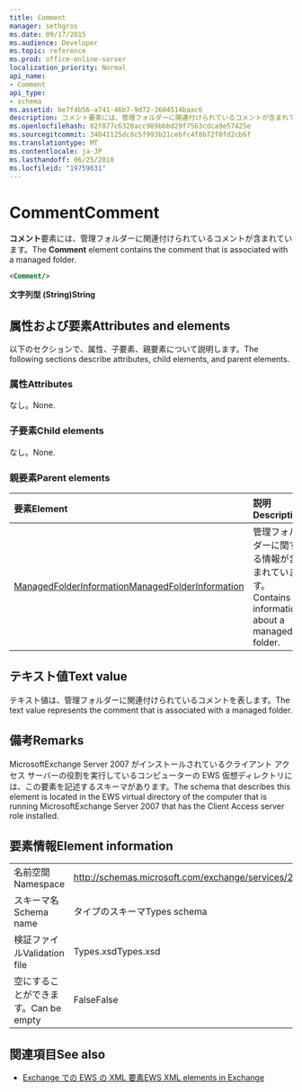 ```yaml
---
title: Comment
manager: sethgros
ms.date: 09/17/2015
ms.audience: Developer
ms.topic: reference
ms.prod: office-online-server
localization_priority: Normal
api_name:
- Comment
api_type:
- schema
ms.assetid: be7f4b56-a741-46b7-9d72-3604514baac6
description: コメント要素には、管理フォルダーに関連付けられているコメントが含まれています。
ms.openlocfilehash: 02f077c6320acc989bbbd29f7563cdca9e57425e
ms.sourcegitcommit: 34041125dc8c5f993b21cebfc4f8b72f0fd2cb6f
ms.translationtype: MT
ms.contentlocale: ja-JP
ms.lasthandoff: 06/25/2018
ms.locfileid: "19759631"
---
```

# <a name="comment"></a><span data-ttu-id="51e99-103">Comment</span><span class="sxs-lookup"><span data-stu-id="51e99-103">Comment</span></span>

<span data-ttu-id="51e99-104">**コメント**要素には、管理フォルダーに関連付けられているコメントが含まれています。</span><span class="sxs-lookup"><span data-stu-id="51e99-104">The **Comment** element contains the comment that is associated with a managed folder.</span></span> 
  
```xml
<Comment/>
```

 <span data-ttu-id="51e99-105">**文字列型 (String)**</span><span class="sxs-lookup"><span data-stu-id="51e99-105">**String**</span></span>
## <a name="attributes-and-elements"></a><span data-ttu-id="51e99-106">属性および要素</span><span class="sxs-lookup"><span data-stu-id="51e99-106">Attributes and elements</span></span>

<span data-ttu-id="51e99-107">以下のセクションで、属性、子要素、親要素について説明します。</span><span class="sxs-lookup"><span data-stu-id="51e99-107">The following sections describe attributes, child elements, and parent elements.</span></span>
  
### <a name="attributes"></a><span data-ttu-id="51e99-108">属性</span><span class="sxs-lookup"><span data-stu-id="51e99-108">Attributes</span></span>

<span data-ttu-id="51e99-109">なし。</span><span class="sxs-lookup"><span data-stu-id="51e99-109">None.</span></span>
  
### <a name="child-elements"></a><span data-ttu-id="51e99-110">子要素</span><span class="sxs-lookup"><span data-stu-id="51e99-110">Child elements</span></span>

<span data-ttu-id="51e99-111">なし。</span><span class="sxs-lookup"><span data-stu-id="51e99-111">None.</span></span>
  
### <a name="parent-elements"></a><span data-ttu-id="51e99-112">親要素</span><span class="sxs-lookup"><span data-stu-id="51e99-112">Parent elements</span></span>

|<span data-ttu-id="51e99-113">**要素**</span><span class="sxs-lookup"><span data-stu-id="51e99-113">**Element**</span></span>|<span data-ttu-id="51e99-114">**説明**</span><span class="sxs-lookup"><span data-stu-id="51e99-114">**Description**</span></span>|
|:-----|:-----|
|[<span data-ttu-id="51e99-115">ManagedFolderInformation</span><span class="sxs-lookup"><span data-stu-id="51e99-115">ManagedFolderInformation</span></span>](managedfolderinformation.md) <br/> |<span data-ttu-id="51e99-116">管理フォルダーに関する情報が含まれています。</span><span class="sxs-lookup"><span data-stu-id="51e99-116">Contains information about a managed folder.</span></span>  <br/> |
   
## <a name="text-value"></a><span data-ttu-id="51e99-117">テキスト値</span><span class="sxs-lookup"><span data-stu-id="51e99-117">Text value</span></span>

<span data-ttu-id="51e99-118">テキスト値は、管理フォルダーに関連付けられているコメントを表します。</span><span class="sxs-lookup"><span data-stu-id="51e99-118">The text value represents the comment that is associated with a managed folder.</span></span>
  
## <a name="remarks"></a><span data-ttu-id="51e99-119">備考</span><span class="sxs-lookup"><span data-stu-id="51e99-119">Remarks</span></span>

<span data-ttu-id="51e99-120">MicrosoftExchange Server 2007 がインストールされているクライアント アクセス サーバーの役割を実行しているコンピューターの EWS 仮想ディレクトリには、この要素を記述するスキーマがあります。</span><span class="sxs-lookup"><span data-stu-id="51e99-120">The schema that describes this element is located in the EWS virtual directory of the computer that is running MicrosoftExchange Server 2007 that has the Client Access server role installed.</span></span>
  
## <a name="element-information"></a><span data-ttu-id="51e99-121">要素情報</span><span class="sxs-lookup"><span data-stu-id="51e99-121">Element information</span></span>

|||
|:-----|:-----|
|<span data-ttu-id="51e99-122">名前空間</span><span class="sxs-lookup"><span data-stu-id="51e99-122">Namespace</span></span>  <br/> |http://schemas.microsoft.com/exchange/services/2006/types  <br/> |
|<span data-ttu-id="51e99-123">スキーマ名</span><span class="sxs-lookup"><span data-stu-id="51e99-123">Schema name</span></span>  <br/> |<span data-ttu-id="51e99-124">タイプのスキーマ</span><span class="sxs-lookup"><span data-stu-id="51e99-124">Types schema</span></span>  <br/> |
|<span data-ttu-id="51e99-125">検証ファイル</span><span class="sxs-lookup"><span data-stu-id="51e99-125">Validation file</span></span>  <br/> |<span data-ttu-id="51e99-126">Types.xsd</span><span class="sxs-lookup"><span data-stu-id="51e99-126">Types.xsd</span></span>  <br/> |
|<span data-ttu-id="51e99-127">空にすることができます。</span><span class="sxs-lookup"><span data-stu-id="51e99-127">Can be empty</span></span>  <br/> |<span data-ttu-id="51e99-128">False</span><span class="sxs-lookup"><span data-stu-id="51e99-128">False</span></span>  <br/> |
   
## <a name="see-also"></a><span data-ttu-id="51e99-129">関連項目</span><span class="sxs-lookup"><span data-stu-id="51e99-129">See also</span></span>



- [<span data-ttu-id="51e99-130">Exchange での EWS の XML 要素</span><span class="sxs-lookup"><span data-stu-id="51e99-130">EWS XML elements in Exchange</span></span>](ews-xml-elements-in-exchange.md)

